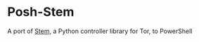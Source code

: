 # Posh-Stem
A port of [Stem](https://stem.torproject.org/api.html "Stem"), a Python controller library for Tor, to PowerShell
